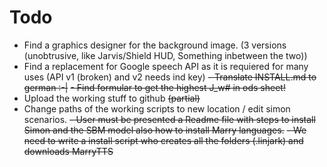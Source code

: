 Todo
=====

- Find a graphics designer for the background image. (3 versions (unobtrusive, like Jarvis/Shield HUD, Something inbetween the two))
- Find a replacement for Google speech API as it is requiered for many uses (API v1 (broken) and v2 needs ind key)
~~- Translate INSTALL.md to german :-|~~
~~- Find formular to get the highest J_w# in ods sheet!~~
- Upload the working stuff to github ~~(partial)~~
- Change paths of the working scripts to new location / edit simon scenarios.
~~- User must be presented a Readme file with steps to install Simon and the SBM model also how to install Marry languages.~~
~~- We need to write a install script who creates all the folders (.linjark) and downloads MarryTTS~~
